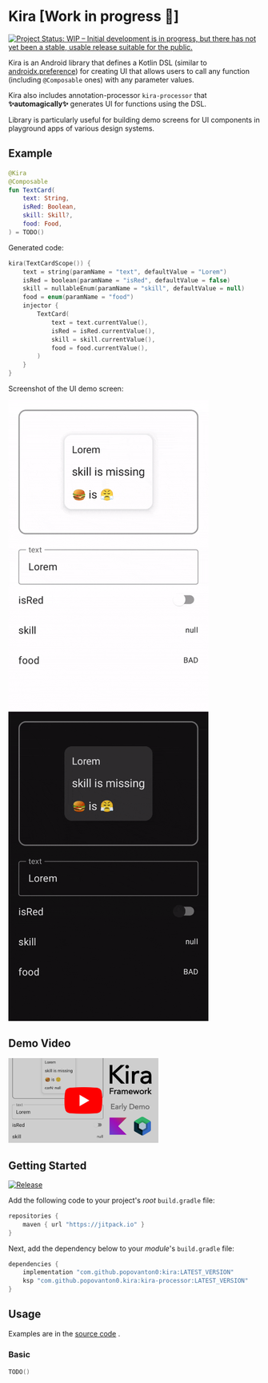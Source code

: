 # Kira  [Work in progress 🚧]

[![Project Status: WIP – Initial development is in progress, but there has not yet been a stable, usable release suitable for the public.](https://www.repostatus.org/badges/latest/wip.svg)](https://www.repostatus.org/#wip)

Kira is an Android library that defines a Kotlin DSL (similar to 
[androidx.preference](https://developer.android.com/guide/topics/ui/settings)) for creating UI that allows users to call
any function (including `@Composable` ones) with any parameter values.

Kira also includes annotation-processor `kira-processor` that __✨automagically✨__ generates UI for functions using the 
DSL.

Library is particularly useful for building demo screens for UI components in playground apps of various design systems.

## Example

```kotlin
@Kira
@Composable
fun TextCard(
    text: String,
    isRed: Boolean,
    skill: Skill?,
    food: Food,
) = TODO()
```

Generated code:

```kotlin
kira(TextCardScope()) {
    text = string(paramName = "text", defaultValue = "Lorem")
    isRed = boolean(paramName = "isRed", defaultValue = false)
    skill = nullableEnum(paramName = "skill", defaultValue = null)
    food = enum(paramName = "food")
    injector {
        TextCard(
            text = text.currentValue(),
            isRed = isRed.currentValue(),
            skill = skill.currentValue(),
            food = food.currentValue(),
        )
    }
}
```

Screenshot of the UI demo screen:

<img width="400" src="images/light/example-ui.gif#gh-light-mode-only" alt="Horizontal ListItems present for each function argument that allow user to provide any value of the argument's type to the function's arguments">
<img width="400" src="images/dark/example-ui.gif#gh-dark-mode-only" alt="Horizontal ListItems present for each function argument that allow user to provide any value of the argument's type to the function's arguments">

## Demo Video

<a href="https://www.youtube.com/watch?v=FOiUPHJNiYI" target="_blank">
    <img width="300" src="images/youtube-thumbnail.jpg" alt="Kira — Early Demo on YouTube">
</a>

## Getting Started

[![Release](https://jitpack.io/v/popovanton0/kira.svg)](https://jitpack.io/#popovanton0/kira)

Add the following code to your project's _root_ `build.gradle` file:

```groovy
repositories {
    maven { url "https://jitpack.io" }
}
```

Next, add the dependency below to your _module_'s `build.gradle` file:

```gradle
dependencies {
    implementation "com.github.popovanton0:kira:LATEST_VERSION"
    ksp "com.github.popovanton0.kira:kira-processor:LATEST_VERSION"
}
```

## Usage

Examples are in
the [source code](https://github.com/popovanton0/kira/blob/master/app/src/main/java/com/popovanton0/kira/demo/MainActivity.kt)
.

### Basic

```kotlin
TODO()
```

<!-- No try-catch https://kotlinlang.slack.com/archives/CJLTWPH7S/p1603748877143100?thread_ts=1603737209.131700&cid=CJLTWPH7S -->

